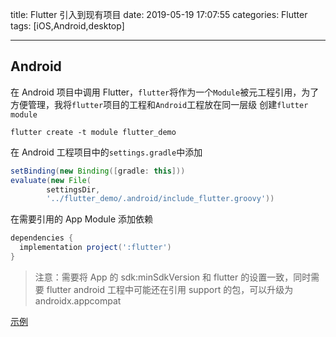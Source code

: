 title: Flutter 引入到现有项目
date: 2019-05-19 17:07:55
categories: Flutter
tags: [iOS,Android,desktop]

---

<!--more-->

## Android

在 Android 项目中调用 Flutter，`flutter`将作为一个`Module`被元工程引用，为了方便管理，我将`flutter`项目的工程和`Android`工程放在同一层级
创建`flutter module`

```
flutter create -t module flutter_demo
```

在 Android 工程项目中的`settings.gradle`中添加

```gradle
setBinding(new Binding([gradle: this]))
evaluate(new File(
        settingsDir,
        '../flutter_demo/.android/include_flutter.groovy'))
```

在需要引用的 App Module 添加依赖

```gradle
dependencies {
  implementation project(':flutter')
}
```

> 注意：需要将 App 的 sdk:minSdkVersion 和 flutter 的设置一致，同时需要 flutter android 工程中可能还在引用 support 的包，可以升级为 androidx.appcompat

[示例](https://github.com/SeniorZhai/Hybrid)
